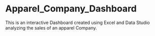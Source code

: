 # Apparel_Company_Dashboard
This is an interactive Dashboard created using Excel and Data Studio analyzing the sales of an apparel Company.
